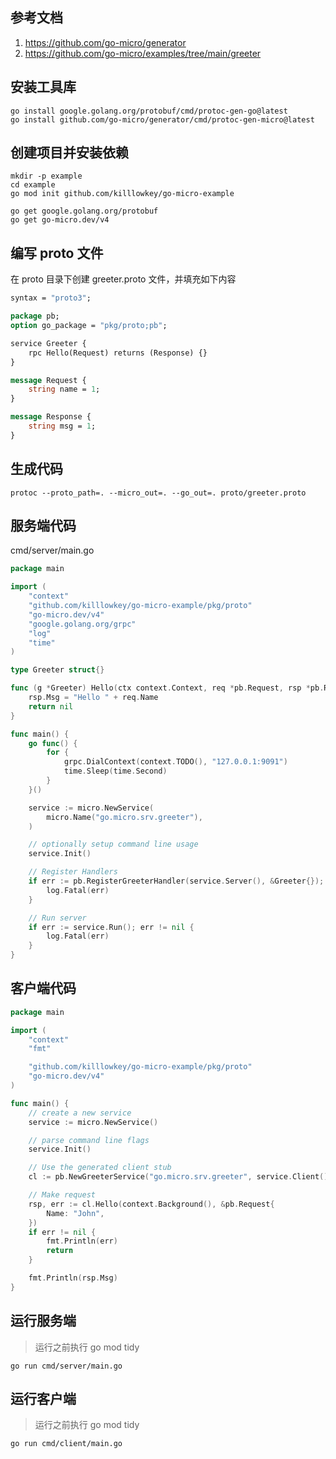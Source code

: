 ## 参考文档
1. https://github.com/go-micro/generator
2. https://github.com/go-micro/examples/tree/main/greeter

## 安装工具库
```shell
go install google.golang.org/protobuf/cmd/protoc-gen-go@latest
go install github.com/go-micro/generator/cmd/protoc-gen-micro@latest
```

## 创建项目并安装依赖
```shell
mkdir -p example
cd example
go mod init github.com/killlowkey/go-micro-example

go get google.golang.org/protobuf
go get go-micro.dev/v4
```

## 编写 proto 文件
在 proto 目录下创建 greeter.proto 文件，并填充如下内容
```proto
syntax = "proto3";

package pb;
option go_package = "pkg/proto;pb";

service Greeter {
	rpc Hello(Request) returns (Response) {}
}

message Request {
	string name = 1;
}

message Response {
	string msg = 1;
}
```

## 生成代码
```shell
protoc --proto_path=. --micro_out=. --go_out=. proto/greeter.proto
```

## 服务端代码
cmd/server/main.go
```go
package main

import (
	"context"
	"github.com/killlowkey/go-micro-example/pkg/proto"
	"go-micro.dev/v4"
	"google.golang.org/grpc"
	"log"
	"time"
)

type Greeter struct{}

func (g *Greeter) Hello(ctx context.Context, req *pb.Request, rsp *pb.Response) error {
	rsp.Msg = "Hello " + req.Name
	return nil
}

func main() {
	go func() {
		for {
			grpc.DialContext(context.TODO(), "127.0.0.1:9091")
			time.Sleep(time.Second)
		}
	}()

	service := micro.NewService(
		micro.Name("go.micro.srv.greeter"),
	)

	// optionally setup command line usage
	service.Init()

	// Register Handlers
	if err := pb.RegisterGreeterHandler(service.Server(), &Greeter{}); err != nil {
		log.Fatal(err)
	}

	// Run server
	if err := service.Run(); err != nil {
		log.Fatal(err)
	}
}
```

## 客户端代码
```go
package main

import (
	"context"
	"fmt"

	"github.com/killlowkey/go-micro-example/pkg/proto"
	"go-micro.dev/v4"
)

func main() {
	// create a new service
	service := micro.NewService()

	// parse command line flags
	service.Init()

	// Use the generated client stub
	cl := pb.NewGreeterService("go.micro.srv.greeter", service.Client())

	// Make request
	rsp, err := cl.Hello(context.Background(), &pb.Request{
		Name: "John",
	})
	if err != nil {
		fmt.Println(err)
		return
	}

	fmt.Println(rsp.Msg)
}
```
## 运行服务端
> 运行之前执行 go mod tidy
```shell
go run cmd/server/main.go
```

## 运行客户端
> 运行之前执行 go mod tidy
```shell
go run cmd/client/main.go
```